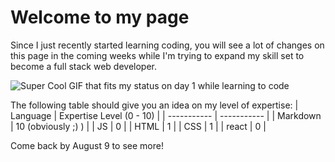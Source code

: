 # Welcome to my page

Since I just recently started learning coding, you will see a lot of changes on this page in the coming weeks while I'm trying to expand my skill set to become a full stack web developer.
<br/>

![Super Cool GIF that fits my status on day 1 while learning to code](https://media.tenor.com/gTg8ZSZMR6YAAAAC/scaler-create-impact.gif)

The following table should give you an idea on my level of expertise:
| Language | Expertise Level (0 - 10) |
| ----------- | ----------- |
| Markdown | 10 (obviously ;) ) |
| JS | 0 |
| HTML | 1 |
| CSS | 1 |
| react | 0 |

Come back by August 9 to see more!
